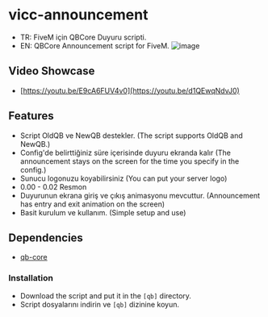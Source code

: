 # vicc-announcement
- TR: FiveM için QBCore Duyuru scripti.
- EN: QBCore Announcement script for FiveM.
![image](https://user-images.githubusercontent.com/123509837/220655721-8fc53ad1-b030-4b9b-9d67-86f3a42123b6.png)

## Video Showcase
- [https://youtu.be/E9cA6FUV4v0](https://youtu.be/d1QEwqNdvJ0)
## Features
- Script OldQB ve NewQB destekler. (The script supports OldQB and NewQB.)
- Config'de belirttiğiniz süre içerisinde duyuru ekranda kalır (The announcement stays on the screen for the time you specify in the config.)
- Sunucu logonuzu koyabilirsiniz (You can put your server logo)
- 0.00 - 0.02 Resmon
- Duyurunun ekrana giriş ve çıkış animasyonu mevcuttur. (Announcement has entry and exit animation on the screen)
- Basit kurulum ve kullanım. (Simple setup and use)

## Dependencies
- [qb-core](https://github.com/qbcore-framework/qb-core)

### Installation
- Download the script and put it in the `[qb]` directory.
- Script dosyalarını indirin ve `[qb]` dizinine koyun.

